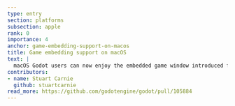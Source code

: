 ```yaml
---
type: entry
section: platforms
subsection: apple
rank: 0
importance: 4
anchor: game-embedding-support-on-macos
title: Game embedding support on macOS
text: |
  macOS Godot users can now enjoy the embedded game window introduced for some platforms in 4.4.
contributors:
- name: Stuart Carnie
  github: stuartcarnie
read_more: https://github.com/godotengine/godot/pull/105884
---
```

